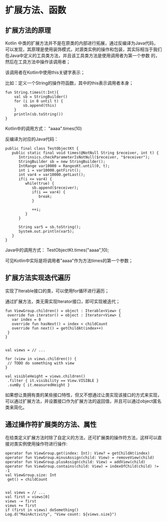 # 扩展方法、函数

## 扩展方法的原理

  Kotlin 中类的扩展方法并不是在原类的内部进行拓展，通过反编译为Java代码，可以发现，其原理是使用装饰模式，对源类实例的操作和包装，其实际相当于我们在Java中定义的工具类方法，并且该工具类方法是使用调用者为第一个参数
的，然后在工具方法中操作该调用者；

该调用者在Kotlin中使用this关键字表示；

比如：定义一个String的操作符函数，其中的this表示调用者本身；

```
fun String.times(t:Int){
    val sb = StringBuilder()
    for (i in 0 until t) {
        sb.append(this)
    }
    println(sb.toString())
}
```

Kotlin中的调用方式： "aaaa".times(10)

反编译为对应的Java代码：

```
public final class TestObjectKt {
   public static final void times(@NotNull String $receiver, int t) {
      Intrinsics.checkParameterIsNotNull($receiver, "$receiver");
      StringBuilder sb = new StringBuilder();
      IntRange var10000 = RangesKt.until(0, t);
      int i = var10000.getFirst();
      int var4 = var10000.getLast();
      if(i <= var4) {
         while(true) {
            sb.append($receiver);
            if(i == var4) {
               break;
            }

            ++i;
         }
      }

      String var5 = sb.toString();
      System.out.println(var5);
   }
}
```

Java中的调用方式： TestObjectKt.times("aaaa",10);

可见Kotlin中实际是将调用者"aaaa"作为方法times的第一个参数；

## 扩展方法实现迭代遍历

 实现了Iterable接口的类，可以使用for循环进行遍历；
 
 通过扩展方法，类无需实现Iterator接口，即可实现被迭代；
 
    fun ViewGroup.children() = object : Iterable<View> {
     override fun iterator() = object : Iterator<View> {
       var index = 0
       override fun hasNext() = index < childCount
       override fun next() = getChildAt(index++)
     }
    }


    val views = // ...
    
    for (view in views.children()) {
     // TODO do something with view
    }
    
    val visibleHeight = views.children()
     .filter { it.visibility == View.VISIBLE }
     .sumBy { it.measuredHeight }


如果想让类拥有类的某些接口特性，但又不想通过让类实现该接口的方式来实现，可以通过扩展方法，并设置接口作为扩展方法的返回值，并且可以通过object匿名类来简化。

## 通过操作符扩展类的方法、属性

在给类定义扩展方法时除了自定义的方法，还可扩展类的操作符方法，这样可以直接对类实例使用操作符进行操作:

```
operator fun ViewGroup.get(index: Int): View? = getChildAt(index)
operator fun ViewGroup.minusAssign(child: View) = removeView(child)
operator fun ViewGroup.plusAssign(child: View) = addView(child)
operator fun ViewGroup.contains(child: View) = indexOfChild(child) != -1
val ViewGroup.size: Int
 get() = childCount


val views = // ...
val first = views[0]
views -= first
views += first
if (first in views) doSomething()
Log.d("MainActivity", "View count: ${views.size}")
```